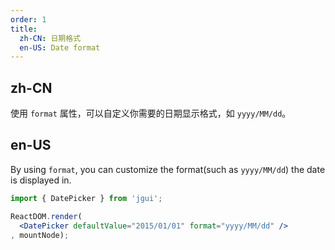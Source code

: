 ```yaml
---
order: 1
title:
  zh-CN: 日期格式
  en-US: Date format
---
```


## zh-CN

使用 `format` 属性，可以自定义你需要的日期显示格式，如 `yyyy/MM/dd`。

## en-US

By using `format`, you can customize the format(such as `yyyy/MM/dd`) the date is displayed in.

````jsx
import { DatePicker } from 'jgui';

ReactDOM.render(
  <DatePicker defaultValue="2015/01/01" format="yyyy/MM/dd" />
, mountNode);
````
